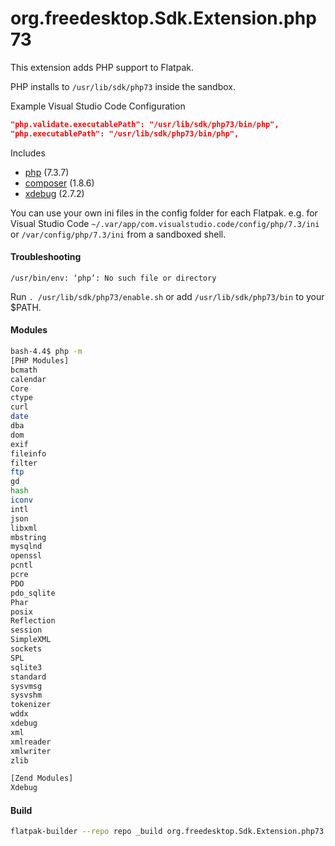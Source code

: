 # org.freedesktop.Sdk.Extension.php73

This extension adds PHP support to Flatpak.

PHP installs to `/usr/lib/sdk/php73` inside the sandbox.

Example Visual Studio Code Configuration

```json
"php.validate.executablePath": "/usr/lib/sdk/php73/bin/php",
"php.executablePath": "/usr/lib/sdk/php73/bin/php",
```

Includes

* [php](https://php.net/) (7.3.7)
* [composer](https://github.com/composer/composer) (1.8.6)
* [xdebug](https://xdebug.org/) (2.7.2)

You can use your own ini files in the config folder for each Flatpak. e.g. for Visual Studio Code
`~/.var/app/com.visualstudio.code/config/php/7.3/ini` or `/var/config/php/7.3/ini` from a sandboxed shell.

#### Troubleshooting
`/usr/bin/env: ‘php’: No such file or directory`

Run `. /usr/lib/sdk/php73/enable.sh` or add `/usr/lib/sdk/php73/bin` to your $PATH.

#### Modules

```bash
bash-4.4$ php -m
[PHP Modules]
bcmath
calendar
Core
ctype
curl
date
dba
dom
exif
fileinfo
filter
ftp
gd
hash
iconv
intl
json
libxml
mbstring
mysqlnd
openssl
pcntl
pcre
PDO
pdo_sqlite
Phar
posix
Reflection
session
SimpleXML
sockets
SPL
sqlite3
standard
sysvmsg
sysvshm
tokenizer
wddx
xdebug
xml
xmlreader
xmlwriter
zlib

[Zend Modules]
Xdebug
```
#### Build
```bash
flatpak-builder --repo repo _build org.freedesktop.Sdk.Extension.php73.json --force-clean
```